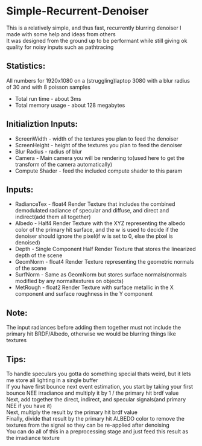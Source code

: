 # Simple-Recurrent-Denoiser
This is a relatively simple, and thus fast, recurrently blurring denoiser I made with some help and ideas from others</br>
It was designed from the ground up to be performant while still giving ok quality for noisy inputs such as pathtracing</br>

## Statistics:
All numbers for 1920x1080 on a (struggling)laptop 3080 with a blur radius of 30 and with 8 poisson samples</br>
<ul>
	<li>Total run time - about 3ms</li>
	<li>Total memory usage - about 128 megabytes</li>
</ul>

## Initializtion Inputs:
<ul>
	<li>ScreenWidth - width of the textures you plan to feed the denoiser</li>	
	<li>ScreenHeight - height of the textures you plan to feed the denoiser</li>
	<li>Blur Radius - radius of blur</li>
	<li>Camera - Main camera you will be rendering to(used here to get the transform of the camera automatically)</li>
	<li>Compute Shader - feed the included compute shader to this param</li>
</ul>

## Inputs:
<ul>
	<li>RadianceTex - float4 Render Texture that includes the combined demodulated radiance of specular and diffuse, and direct and indirect(add them all together)</li>
	<li>Albedo - Half4 Render Texture with the XYZ representing the albedo color of the primary hit surface, and the w is used to decide if the denoiser should ignore the pixel(if w is set to 0, else the pixel is denoised)</li>
	<li>Depth - Single Component Half Render Texture that stores the linearized depth of the scene</li>
	<li>GeomNorm - float4 Render Texture representing the geometric normals of the scene</li>
	<li>SurfNorm - Same as GeomNorm but stores surface normals(normals modified by any normaltextures on objects)</li>
	<li>MetRough - float2 Render Texture with surface metallic in the X component and surface roughness in the Y component</li>
</ul>

## Note:
The input radiances before adding them together must not include the primary hit BRDF/Albedo, otherwise we would be blurring things like textures</br>

## Tips:
To handle speculars you gotta do something special thats weird, but it lets me store all lighting in a single buffer</br>
If you have first bounce next event estimation, you start by taking your first bounce NEE irradiance and multiply it by 1 / the primary hit brdf value</br>
Next, add together the direct, indirect, and specular signals(and primary NEE if you have it)</br>
Next, multiply the result by the primary hit brdf value</br>
Finally, divide that result by the primary hit ALBEDO color to remove the textures from the signal so they can be re-applied after denoising</br>
You can do all of this in a preprocessing stage and just feed this result as the irradiance texture</br>
